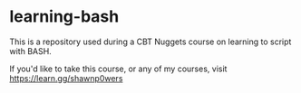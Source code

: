 # learning-bash
This is a repository used during a CBT Nuggets course on learning to script with BASH.

If you'd like to take this course, or any of my courses, visit https://learn.gg/shawnp0wers 
